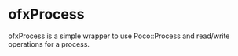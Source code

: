 # ofxProcess
ofxProcess is a simple wrapper to use Poco::Process and read/write operations for a process.
